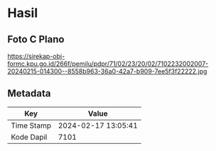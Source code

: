 # Hasil

## Foto C Plano

https://sirekap-obj-formc.kpu.go.id/266f/pemilu/pdpr/71/02/23/20/02/7102232002007-20240215-014300--8558b963-36a0-42a7-b909-7ee5f3f22222.jpg


## Metadata

| Key        | Value               |
| ---------- | ------------------- |
| Time Stamp | 2024-02-17 13:05:41 |
| Kode Dapil | 7101                |



